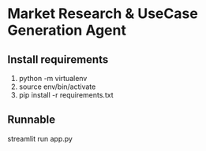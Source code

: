 # Market Research & UseCase Generation Agent

## Install requirements
1. python -m virtualenv <name>
2. source env/bin/activate
3. pip install -r requirements.txt

## Runnable
streamlit run app.py
